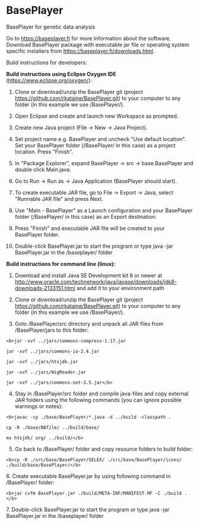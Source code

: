 # BasePlayer
BasePlayer for genetic data analysis

Go to https://baseplayer.fi for more information about the software.
Download BasePlayer package with executable jar file or operating system specific installers from https://baseplayer.fi/downloads.html.

Build instructions for developers:

<b>Build instructions using Eclipse Oxygen IDE</b> (https://www.eclipse.org/oxygen/):

1. Clone or download/unzip the BasePlayer git (project https://github.com/rkataine/BasePlayer.git)
to your computer to any folder (in this example we use /BasePlayer/).

2. Open Eclipse and create and launch new Workspace as prompted.

3. Create new Java project (File -> New -> Java Project).
 
4. Set project name e.g. BasePlayer and uncheck "Use default location". Set your BasePlayer folder (/BasePlayer/ in this case) as a project location. Press "Finish".

5. In "Package Explorer", expand BasePlayer -> src -> base.BasePlayer and double click Main.java.

6. Go to Run -> Run as -> Java Application (BasePlayer should start).

7. To create executable JAR file, go to File -> Export -> Java, select "Runnable JAR file" and press Next.

8. Use "Main - BasePlayer" as a Launch configuration and your BasePlayer folder (/BasePlayer/ in this case) as an Export destination.

9. Press "Finish" and executable JAR file will be created to your BasePlayer folder.

10. Double-click BasePlayer.jar to start the program or type java -jar BasePlayer.jar in the /baseplayer/ folder

<b>Build instructions for command line (linux):</b>
 
1. Download and install Java SE Development kit 8 or newer at http://www.oracle.com/technetwork/java/javase/downloads/jdk8-downloads-2133151.html
and add it to your environment path


2. Clone or download/unzip the BasePlayer git (project https://github.com/rkataine/BasePlayer.git)
to your computer to any folder (in this example we use /BasePlayer/).

3. Goto /BasePlayer/src directory and unpack all JAR files from /BasePlayer/jars to this folder:
<p>
	
	<b>jar -xvf ../jars/commons-compress-1.17.jar

	jar -xvf ../jars/commons-io-2.4.jar

	jar -xvf ../jars/htsjdk.jar

	jar -xvf ../jars/WigReader.jar

	jar -xvf ../jars/commons-net-3.5.jar</b>
</p>

4. Stay in /BasePlayer/src folder and compile java-files and copy external JAR folders using the following commands (you can ignore possible warnings or notes):
<p>
	
	<b>javac -cp ./base/BasePlayer/*.java -d ../build -classpath .
	
 	cp -R ./base/BBfile/ ../build/base/
	
	mv htsjdk/ org/ ../build/</b>
</p>

5. Go back to /BasePlayer/ folder and copy resource folders to build folder:
<p>
	
	<b>cp -R ./src/base/BasePlayer/SELEX/ ./src/base/BasePlayer/icons/ ./build/base/BasePlayer/</b>
</p>	
6. Create executable BasePlayer.jar by using following command in /BasePlayer/ folder:
<p>
	
	<b>jar cvfm BasePlayer.jar ./build/META-INF/MANIFEST.MF -C ./build .</b>
</p>	
7. Double-click BasePlayer.jar to start the program or type java -jar BasePlayer.jar in the /baseplayer/ folder
